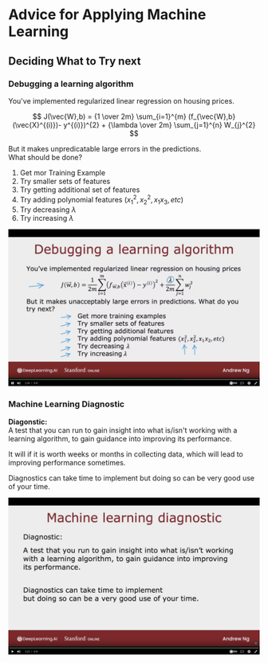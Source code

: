 # Advice for Applying Machine Learning



## Deciding What to Try next


### Debugging a learning algorithm

You've implemented regularized linear regression on housing prices.

$$
J(\vec{W},b) = {1 \over 2m} \sum_{i=1}^{m} (f_{\vec{W},b}(\vec{X}^{(i)})- y^{(i)})^{2} + {\lambda \over 2m} \sum_{j=1}^{n} W_{j}^{2}
$$

But it makes unpredicatable large errors in the predictions.  
What should be done?


1. Get mor Training Example
2. Try smaller sets of features
3. Try getting additional set of features
4. Try adding polynomial features $(x_{1}^{2}, x_{2}^{2}, x_{1} x_{3}, etc)$
5. Try decreasing $\lambda$
6. Try increasing $\lambda$


![image of Debugging Learning Algorithm](images/Debugging-Learning-Algorithm.png)

### Machine Learning Diagnostic

**Diagonstic:**  
A test that you can run to gain insight into what is/isn't working with a learning algorithm, to gain guidance into improving its performance.


It will if it is worth weeks or months in collecting data, which will lead to improving performance sometimes.


Diagnostics can take time to implement
but doing so can be very good use of your time.

![image of ML Diagnostic](images/ML-Diagnostic.png)



